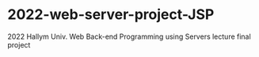 # 2022-web-server-project-JSP
2022 Hallym Univ. Web Back-end Programming using Servers lecture final project
